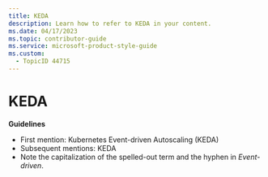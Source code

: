 ```yaml
---
title: KEDA
description: Learn how to refer to KEDA in your content.
ms.date: 04/17/2023
ms.topic: contributor-guide
ms.service: microsoft-product-style-guide
ms.custom:
  - TopicID 44715
---
```



# KEDA

**Guidelines**

- First mention: Kubernetes Event-driven Autoscaling (KEDA)
- Subsequent mentions: KEDA
- Note the capitalization of the spelled-out term and the hyphen in *Event-driven*.

